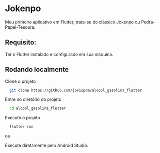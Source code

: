 
# Jokenpo 

Meu primeiro aplicativo em Flutter, trata-se do clássico Jokenpo ou Pedra-Papel-Tesoura.

## Requisito:

Ter o Flutter instalado e configurado em sua máquina.


## Rodando localmente

Clone o projeto

```bash
  git clone https://github.com/jovicpdm/alcool_gasolina_flutter
```

Entre no diretório do projeto

```bash
  cd alcool_gasolina_flutter
```

Execute o projeto

```bash
  flutter run
```

ou 

Execute diretamente pelo Android Studio.

